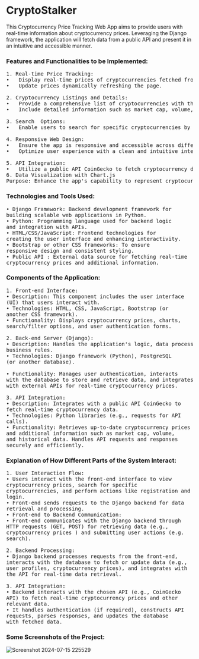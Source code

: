 <h1>CryptoStalker</h1>

<p>This Cryptocurrency Price Tracking Web App aims to provide users with real-time information about cryptocurrency prices. Leveraging the Django framework, the application will fetch data from a public API and present it in an intuitive and accessible manner.</p>

<h3>Features and Functionalities to be Implemented:</h3>
<pre>
1. Real-time Price Tracking:
•	Display real-time prices of cryptocurrencies fetched from a public API.
•	Update prices dynamically refreshing the page.<br>
2. Cryptocurrency Listings and Details:
•	Provide a comprehensive list of cryptocurrencies with their current prices.
•	Include detailed information such as market cap, volume, circulating supply, and price charts.<br>
3. Search  Options:
•	Enable users to search for specific cryptocurrencies by name or symbol.<br>
4. Responsive Web Design:
•	Ensure the app is responsive and accessible across different devices (desktops, tablets, smartphones).
•	Optimize user experience with a clean and intuitive interface.<br>
5. API Integration:
•	Utilize a public API CoinGecko to fetch cryptocurrency data.
6. Data Visualization with Chart.js
Purpose: Enhance the app's capability to represent cryptocurrency price data through interactive charts visually.
</pre>

<h3>Technologies and Tools Used:</h3>
<pre>• Django Framework: Backend development framework for 
building scalable web applications in Python.
• Python: Programming language used for backend logic 
and integration with APIs.
• HTML/CSS/JavaScript: Frontend technologies for 
creating the user interface and enhancing interactivity.
• Bootstrap or other CSS frameworks: To ensure 
responsive design and consistent styling.
• Public API : External data source for fetching real-time 
cryptocurrency prices and additional information.</pre>

<h3>Components of the Application:</h3>
<pre>1. Front-end Interface:
• Description: This component includes the user interface 
(UI) that users interact with.
• Technologies: HTML, CSS, JavaScript, Bootstrap (or 
another CSS framework).
• Functionality: Displays cryptocurrency prices, charts, 
search/filter options, and user authentication forms.<br>
2. Back-end Server (Django):
• Description: Handles the application's logic, data processing, and
business rules.
• Technologies: Django framework (Python), PostgreSQL 
(or another database).<br>
• Functionality: Manages user authentication, interacts 
with the database to store and retrieve data, and integrates 
with external APIs for real-time cryptocurrency prices.<br>
3. API Integration:
• Description: Integrates with a public API CoinGecko to 
fetch real-time cryptocurrency data.
• Technologies: Python libraries (e.g., requests for API 
calls).
• Functionality: Retrieves up-to-date cryptocurrency prices 
and additional information such as market cap, volume, 
and historical data. Handles API requests and responses 
securely and efficiently.
</pre>


<h3>Explanation of How Different Parts of the System Interact:
</h3>
<pre>1. User Interaction Flow:
• Users interact with the front-end interface to view 
cryptocurrency prices, search for specific 
cryptocurrencies, and perform actions like registration and 
login.
• Front-end sends requests to the Django backend for data 
retrieval and processing.
• Front-end to Backend Communication:
• Front-end communicates with the Django backend through 
HTTP requests (GET, POST) for retrieving data (e.g., 
cryptocurrency prices ) and submitting user actions (e.g.
search).<br>
2. Backend Processing:
• Django backend processes requests from the front-end, 
interacts with the database to fetch or update data (e.g., 
user profiles, cryptocurrency prices), and integrates with 
the API for real-time data retrieval.<br>
3. API Integration:
• Backend interacts with the chosen API (e.g., CoinGecko 
API) to fetch real-time cryptocurrency prices and other 
relevant data.
• It handles authentication (if required), constructs API 
requests, parses responses, and updates the database 
with fetched data.
</pre>

<h3>Some Screenshots of the Project:</h3>

![Screenshot 2024-07-15 225529](https://github.com/user-attachments/assets/a88136fe-6f15-4065-976e-c2044b9a2576)
  

